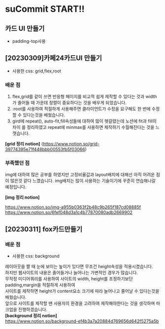 # suCommit START!!

## 카드 UI 만들기
* padding-top사용 


## [20230309]카페24카드UI 만들기
* 사용한 css: grid,flex,root

### 배운 점
1. flex,grid를 같이 쓰면 반응형 페이지를 비교적 쉽게 제작할 수 있다는 것과 width가 줄어들 때 가운데 정렬이 중요하다는 것을
배우게 되었습니다.
2. :root를 사용하여 적절하게 사용해주면 클라이언트가 수정을 요구해도 한 번에 수정할 수 있다는것을 배웠습니다.
3. gird에 repeat(), auto-fit,fill속성들에 대하여 많이 헷갈렸는데 노션에 fit과 fill의 차이
를 정리하였고 repeat에 minmax를 사용하면 제작하기 수월해진다는 것을 느꼇습니다.

**[grid 정리 notion]** (https://www.notion.so/grid-39774395e71f448bbb00553fb5f03066)

### 부족했던 점
img에 대하여 많은 공부를 하였지만 고정비율값과 layout배치에 대해선 아직 어려운 점이 많은것 같다 느꼈습니다.
img배치는 많이 사용하는 기술이기에 꾸준히 연습해나갈 예정입니다.

**[img 정리 notion]**

https://www.notion.so/img-a955b0363f2b48c9b265f187cd08885f <br>
https://www.notion.so/6fef048d3a1c4b77870080adb2669902




## [20230311] fox카드만들기
### 배운 점
* 사용한 css: background

레이아웃을 짤 때 눈에 보이는 높이가 있다면 무조건 height속성을 적용시켰습니다.<br>
하지만 웹사이트의 내용은 줄어들거나 늘어나는 가변적인 경우가 많습니다.<br>
무작정 미디어쿼리를 사용하여 사이트의 width, height를 조정하기보단 padding,margin을 적절하게 사용하여<br>
사이트를 제작하면 height가 content요소 크기에 따라 늘어나고 줄어날 수 있다는것을 배웠습니다.<br>
앞으로 사이트를 제작할 땐 사용자의 환경을 고려하여 제작해야한다는 것을 생각하며 마크업을 진행하겠습니다. <br>
**[background 정리 notion]**  <br>
https://www.notion.so/background-ef4b3a7a20884d769656d642f5275a5b
